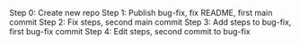 Step 0: Create new repo
Step 1: Publish bug-fix, fix README, first main commit
Step 2: Fix steps, second main commit
Step 3: Add steps to bug-fix, first bug-fix commit
Step 4: Edit steps, second commit to bug-fix
